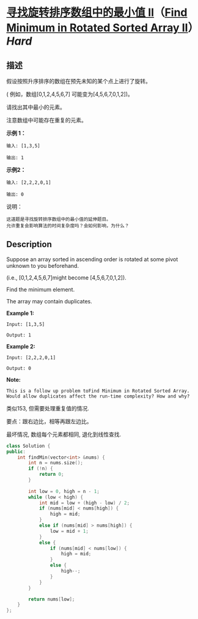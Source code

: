 # [寻找旋转排序数组中的最小值 II](https://leetcode-cn.com/problems/find-minimum-in-rotated-sorted-array-ii)（[Find Minimum in Rotated Sorted Array II](https://leetcode.com/problems/find-minimum-in-rotated-sorted-array-ii)）*Hard*
## 描述
假设按照升序排序的数组在预先未知的某个点上进行了旋转。

( 例如，数组[0,1,2,4,5,6,7]  可能变为[4,5,6,7,0,1,2])。

请找出其中最小的元素。

注意数组中可能存在重复的元素。

**示例 1：**
```
输入: [1,3,5]

输出: 1
```

**示例2：**
```
输入: [2,2,2,0,1]

输出: 0
```

说明：


	这道题是寻找旋转排序数组中的最小值的延伸题目。
	允许重复会影响算法的时间复杂度吗？会如何影响，为什么？

## Description
Suppose an array sorted in ascending order is rotated at some pivot unknown to you beforehand.

(i.e., [0,1,2,4,5,6,7]might become [4,5,6,7,0,1,2]).

Find the minimum element.

The array may contain duplicates.

**Example 1:**
```
Input: [1,3,5]

Output: 1
```

**Example 2:**
```
Input: [2,2,2,0,1]

Output: 0
```
**Note:**

	This is a follow up problem toFind Minimum in Rotated Sorted Array.
	Would allow duplicates affect the run-time complexity? How and why?




类似153, 但需要处理重复值的情况.

要点：跟右边比，相等再跟左边比。

最坏情况, 数组每个元素都相同, 退化到线性查找.


```c++
class Solution {
public:
    int findMin(vector<int> &nums) {
        int n = nums.size();
        if (!n) {
            return 0;
        }
        
        int low = 0, high = n - 1;
        while (low < high) {
        	int mid = low + (high - low) / 2;
        	if (nums[mid] < nums[high]) {
        		high = mid;
        	}
        	else if (nums[mid] > nums[high]) {
        		low = mid + 1;
        	}
        	else {
        		if (nums[mid] < nums[low]) {
        			high = mid;
        		}
        		else {
        			high--;
        		}
        	}
        }

        return nums[low];
    }
};
```
